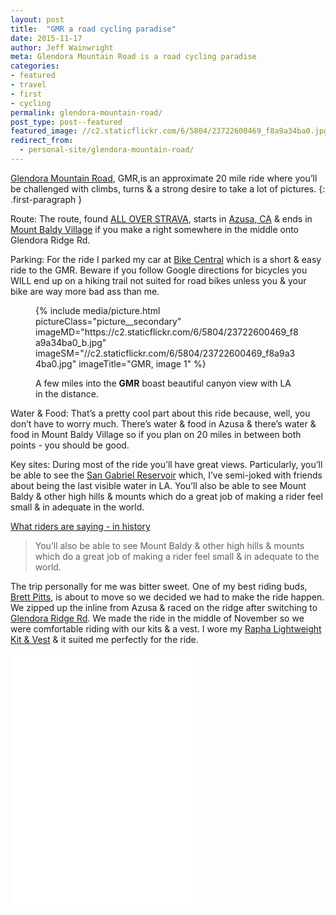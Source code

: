 ```yaml
---
layout: post
title:  "GMR a road cycling paradise"
date: 2015-11-17
author: Jeff Wainwright
meta: Glendora Mountain Road is a road cycling paradise
categories:
- featured
- travel
- first
- cycling
permalink: glendora-mountain-road/
post_type: post--featured
featured_image: //c2.staticflickr.com/6/5804/23722600469_f8a9a34ba0.jpg
redirect_from:
  - personal-site/glendora-mountain-road/
---
```


[Glendora Mountain Road](http://www.differentspokes.com/index.cfm?action=showEvent&eventID=1888), GMR,is an approximate 20 mile ride where you’ll be challenged with climbs, turns & a strong desire to take a lot of pictures.
{: .first-paragraph }

Route: The route, found [ALL OVER STRAVA](https://www.strava.com/segments/search?utf8=%E2%9C%93&keywords=gmr&gsf=1), starts in [Azusa, CA](http://www.ci.azusa.ca.us/) & ends in [Mount Baldy Village](https://en.wikipedia.org/wiki/Mount_Baldy,_California) if you make a right somewhere in the middle onto Glendora Ridge Rd.

Parking: For the ride I parked my car at [Bike Central](http://www.thebicyclecentral.com/) which is a short & easy ride to the GMR. Beware if you follow Google directions for bicycles you WILL end up on a hiking trail not suited for road bikes unless you & your bike are way more bad ass than me.

<figure class="figure">
{% include media/picture.html pictureClass="picture__secondary" imageMD="https://c2.staticflickr.com/6/5804/23722600469_f8a9a34ba0_b.jpg" imageSM="//c2.staticflickr.com/6/5804/23722600469_f8a9a34ba0.jpg" imageTitle="GMR, image 1" %}
	<figcaption class="figure__caption">
		<p>A few miles into the <strong>GMR</strong> boast beautiful canyon view with LA in the distance.</p>
	</figcaption>
</figure>

Water & Food: That’s a pretty cool part about this ride because, well, you don’t have to worry much. There’s water & food in Azusa & there’s water & food in Mount Baldy Village so if you plan on 20 miles in between both points - you should be good.

Key sites: During most of the ride you’ll have great views. Particularly, you’ll be able to see the [San Gabriel Reservoir](https://en.wikipedia.org/wiki/San_Gabriel_Dam) which, I’ve semi-joked with friends about being the last visible water in LA. You’ll also be able to see Mount Baldy & other high hills & mounts which do a great job of making a rider feel small & in adequate in the world.

[What riders are saying - in history](http://www.bikeforums.net/southern-california/681776-riders-gmr-whats-your-take-print.html)

> You’ll also be able to see Mount Baldy & other high hills & mounts which do a great job of making a rider feel small & in adequate to the world.

The trip personally for me was bitter sweet. One of my best riding buds, [Brett Pitts](https://www.strava.com/athletes/1283635?oq=bre), is about to move so we decided we had to make the ride happen. We zipped up the inline from Azusa & raced on the ridge after switching to [Glendora Ridge Rd](http://www.toughascent.com/blog/tag/glendora-ridge-road/). We made the ride in the middle of November so we were comfortable riding with our kits & a vest. I wore my [Rapha Lightweight Kit & Vest](http://www.rapha.cc/us/en_US/shop/gift-bundles/category/bundles) & it suited me perfectly for the ride.

<iframe frameborder='0' allowtransparency='true' style="min-height: 405px;" scrolling='no' src='//www.strava.com/activities/432826817/embed/96dd9da58f55dc1ec44bc7fd57e72442ad7d36e7'></iframe>


